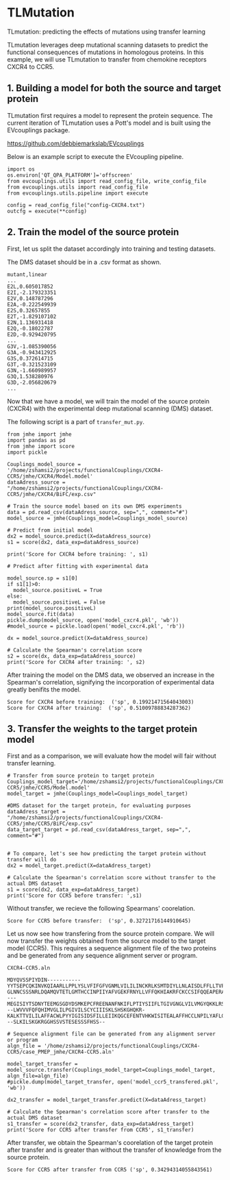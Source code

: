 # TLMutation

TLmutation: predicting the effects of mutations using transfer learning

TLmutation leverages deep mutational scanning datasets to predict the functional consequences of mutations in homologous proteins. In this example, we will use TLmutation to transfer from chemokine receptors CXCR4 to CCR5.

## 1. Building a model for both the source and target protein
TLmutation first requires a model to represent the protein sequence. The current iteration of TLmutation uses a Pott's model and is built using the EVcouplings package. 

https://github.com/debbiemarkslab/EVcouplings

Below is an example script to execute the EVcoupling pipeline.
```
import os
os.environ['QT_QPA_PLATFORM']='offscreen' 
from evcouplings.utils import read_config_file, write_config_file
from evcouplings.utils import read_config_file
from evcouplings.utils.pipeline import execute

config = read_config_file("config-CXCR4.txt")
outcfg = execute(**config)

```


## 2. Train the model of the source protein

First, let us split the dataset accordingly into training and testing datasets.

The DMS dataset should be in a .csv format as shown.

```
mutant,linear
...
E2L,0.605017852
E2I,-2.179323351
E2V,0.148787296
E2A,-0.222549939
E2S,0.32657855
E2T,-1.829107102
E2N,1.136931418
E2Q,-0.18022787
E2D,-0.929420795
...
G3V,-1.085390056
G3A,-0.943412925
G3S,0.372614715
G3T,-0.321523109
G3N,-1.660989957
G3Q,1.538280976
G3D,-2.056820679
...

```

Now that we have a model, we will train the model of the source protein (CXCR4) with the experimental deep mutational scanning (DMS) dataset.

The following script is a part of ``transfer_mut.py``. 
```
from jmhe import jmhe 
import pandas as pd
from jmhe import score
import pickle

Couplings_model_source = '/home/zshamsi2/projects/functionalCouplings/CXCR4-CCR5/jmhe/CXCR4/Model.model'
dataAdress_source = "/home/zshamsi2/projects/functionalCouplings/CXCR4-CCR5/jmhe/CXCR4/BiFC/exp.csv"

# Train the source model based on its own DMS experiments
data = pd.read_csv(dataAdress_source, sep=",", comment="#")
model_source = jmhe(Couplings_model=Couplings_model_source)

# Predict from initial model
dx2 = model_source.predict(X=dataAdress_source)
s1 = score(dx2, data_exp=dataAdress_source)

print('Score for CXCR4 before training: ', s1)

# Predict after fitting with experimental data

model_source.sp = s1[0]
if s1[1]>0:
  model_source.positiveL = True
else:
  model_source.positiveL = False
print(model_source.positiveL)
model_source.fit(data)
pickle.dump(model_source, open('model_cxcr4.pkl', 'wb'))
#model_source = pickle.load(open('model_cxcr4.pkl', 'rb'))

dx = model_source.predict(X=dataAdress_source)

# Calculate the Spearman's correlation score
s2 = score(dx, data_exp=dataAdress_source)
print('Score for CXCR4 after training: ', s2)
```

After training the model on the DMS data, we observed an increase in the Spearman's correlation, signifying the incorporation of experimental data greatly benifits the model.

```
Score for CXCR4 before training:  ('sp', 0.19921471564043003)
Score for CXCR4 after training:  ('sp', 0.51009788834287362)
```


## 3. Transfer the weights to the target protein model

First and as a comparison, we will evaluate how the model will fair without transfer learning.

```
# Transfer from source protein to target protein 
Couplings_model_target='/home/zshamsi2/projects/functionalCouplings/CXCR4-CCR5/jmhe/CCR5/Model.model'
model_target = jmhe(Couplings_model=Couplings_model_target)

#DMS dataset for the target protein, for evaluating purposes
dataAdress_target = "/home/zshamsi2/projects/functionalCouplings/CXCR4-CCR5/jmhe/CCR5/BiFC/exp.csv"
data_target_target = pd.read_csv(dataAdress_target, sep=",", comment="#")


# To compare, let's see how predicting the target protein without transfer will do
dx2 = model_target.predict(X=dataAdress_target)

# Calculate the Spearman's correlation score without transfer to the actual DMS dataset
s1 = score(dx2, data_exp=dataAdress_target)
print('Score for CCR5 before transfer: ',s1)
```

Without transfer, we recieve the following Spearmans' coorelation.
```
Score for CCR5 before transfer:  ('sp', 0.32721716144910645)
```


Let us now see how transfering from the source protein compare. We will now transfer the weights obtained from the source model to the target model (CCR5). This requires a sequence alignment file of the two proteins and be generated from any sequence alignment server or program.

``CXCR4-CCR5.aln``
```
MDYQVSSPIYDIN-----------YYTSEPCQKINVKQIAARLLPPLYSLVFIFGFVGNMLVILILINCKRLKSMTDIYLLNLAISDLFFLLTVPFWAHYAAAQWDFGNTMCQLLTGLYFIGFFSGIFFIILLTIDRYLAVVHAVFALKARTVTFGVVTSVITWVVAVFASLPGIIFTRSQKEGLHYTCSSHFPYSQYQFWKNFQTLKIVILGLVLPLLVMVICYSGILKTLLRCRNEKKRHRAVRLIFTIMIVYFLFWAPYNIVLLLNTFQEFF-GLNNCSSSNRLDQAMQVTETLGMTHCCINPIIYAFVGEKFRNYLLVFFQKHIAKRFCKCCSIFQQEAPERASSVYTRSTGEQEISVGL
---MEGISIYTSDNYTEEMGSGDYDSMKEPCFREENANFNKIFLPTIYSIIFLTGIVGNGLVILVMGYQKKLRSMTDKYRLHLSVADLLFVITLPFWAVDAVANWYFGNFLCKAVHVIYTVNLYSSVLILAFISLDRYLAIVHATNSQRPRKLLAEKVVYVGVWIPALLLTIPDFIFANVSEADDRYICDRFYPND---LWVVVFQFQHIMVGLILPGIVILSCYCIIISKLSHSKGHQKR-KALKTTVILILAFFACWLPYYIGISIDSFILLEIIKQGCEFENTVHKWISITEALAFFHCCLNPILYAFLGAKFKTSAQHALTSVSRGS---SLKILSKGKRGGHSSVSTESESSSFHSS--
``` 


```
# Sequence alignment file can be generated from any alignment server or program 
algn_file = '/home/zshamsi2/projects/functionalCouplings/CXCR4-CCR5/case_PMEP_jmhe/CXCR4-CCR5.aln'

model_target_transfer = model_source.transfer(Couplings_model_target=Couplings_model_target, algn_file=algn_file)
#pickle.dump(model_target_transfer, open('model_ccr5_transfered.pkl', 'wb'))

dx2_transfer = model_target_transfer.predict(X=dataAdress_target)

# Calculate the Spearman's correlation score after transfer to the actual DMS dataset
s1_transfer = score(dx2_transfer, data_exp=dataAdress_target)
print('Score for CCR5 after transfer from CCR5', s1_transfer)
```

After transfer, we obtain the Spearman's coorelation of the target protein after transfer and is greater than without the transfer of knowledge from the source protein.

```
Score for CCR5 after transfer from CCR5 ('sp', 0.34294314055843561)
```


